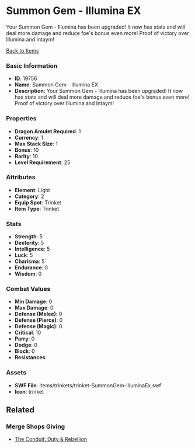 # Summon Gem - Illumina EX

Your Summon Gem - Illumina has been upgraded! It now has stats and will deal more damage and reduce foe's bonus even more! Proof of victory over Illumina and Intaym!

[Back to Items](../items.md)

### Basic Information

- **ID**: 19756
- **Name**: Summon Gem - Illumina EX
- **Description**: Your Summon Gem - Illumina has been upgraded! It now has stats and will deal more damage and reduce foe&#039;s bonus even more! Proof of victory over Illumina and Intaym!

### Properties

- **Dragon Amulet Required**: 1
- **Currency**: 1
- **Max Stack Size**: 1
- **Bonus**: 10
- **Rarity**: 10
- **Level Requirement**: 25

### Attributes

- **Element**: Light
- **Category**: 2
- **Equip Spot**: Trinket
- **Item Type**: Trinket

### Stats

- **Strength**: 5
- **Dexterity**: 5
- **Intelligence**: 5
- **Luck**: 5
- **Charisma**: 5
- **Endurance**: 0
- **Wisdom**: 0

### Combat Values

- **Min Damage**: 0
- **Max Damage**: 0
- **Defense (Melee)**: 0
- **Defense (Pierce)**: 0
- **Defense (Magic)**: 0
- **Critical**: 10
- **Parry**: 0
- **Dodge**: 0
- **Block**: 0
- **Resistances**: 

### Assets

- **SWF File**: items/trinkets/trinket-SummonGem-IlluminaEx.swf
- **Icon**: trinket

## Related

### Merge Shops Giving

- [The Conduit: Duty & Rebellion](../merge-shops/323-the-conduit-duty-rebellion.md)

